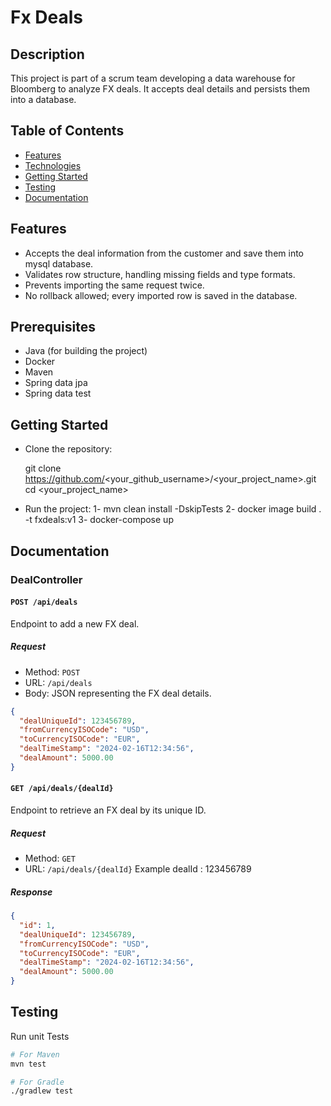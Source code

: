# Fx Deals

## Description
This project is part of a scrum team developing a data warehouse for Bloomberg to analyze FX deals. It accepts deal details and persists them into a database.

## Table of Contents
- [Features](#features)
- [Technologies](#Technologies)
- [Getting Started](#getting-started)
- [Testing](#testing)
- [Documentation](#documentation)


## Features
- Accepts the deal information from the customer and save them into mysql database.
- Validates row structure, handling missing fields and type formats.
- Prevents importing the same request twice.
- No rollback allowed; every imported row is saved in the database.

## Prerequisites
- Java (for building the project)
- Docker
- Maven 
- Spring data jpa
- Spring data test

## Getting Started
- Clone the repository:
   
   git clone https://github.com/<your_github_username>/<your_project_name>.git
   cd <your_project_name>

- Run the project:
   1- mvn clean install -DskipTests
   2- docker image build . -t fxdeals:v1
   3- docker-compose up

## Documentation 
### DealController

#### `POST /api/deals`
Endpoint to add a new FX deal.

##### Request
- Method: `POST`
- URL: `/api/deals`
- Body: JSON representing the FX deal details.
```json
{
  "dealUniqueId": 123456789,
  "fromCurrencyISOCode": "USD",
  "toCurrencyISOCode": "EUR",
  "dealTimeStamp": "2024-02-16T12:34:56",
  "dealAmount": 5000.00
}
```
#### `GET /api/deals/{dealId}`
Endpoint to retrieve an FX deal by its unique ID.

##### Request
- Method: `GET`
- URL: `/api/deals/{dealId}`
Example  dealId : 123456789
##### Response
``` json
{
  "id": 1,
  "dealUniqueId": 123456789,
  "fromCurrencyISOCode": "USD",
  "toCurrencyISOCode": "EUR",
  "dealTimeStamp": "2024-02-16T12:34:56",
  "dealAmount": 5000.00
}
```

## Testing
Run unit Tests 
``` bash
# For Maven
mvn test

# For Gradle
./gradlew test
```



